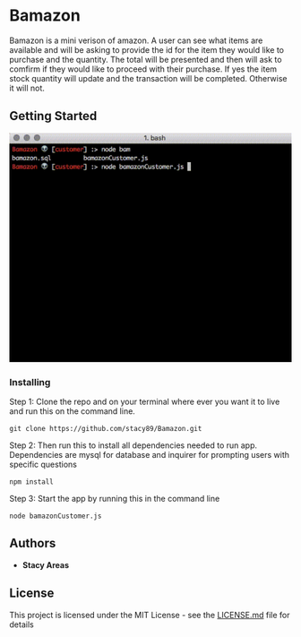 # Bamazon

Bamazon is a mini verison of amazon. A user can see what items are available and will be asking to provide the id for the item they would like to purchase and the quantity. The total will be presented and then will ask to comfirm if they would like to proceed with their purchase. If yes the item stock quantity will update and the transaction will be completed. Otherwise it will not. 

## Getting Started

![Bamazon](demoClips/BamazonClip.gif)

### Installing

Step 1: Clone the repo and on your terminal where ever you want it to live and run this on the command line.

```
git clone https://github.com/stacy89/Bamazon.git
```

Step 2: Then run this to install all dependencies needed to run app. Dependencies are mysql for database and inquirer for prompting users with specific questions

```
npm install
```

Step 3: Start the app by running this in the command line

```
node bamazonCustomer.js
```

## Authors

* **Stacy Areas**

## License

This project is licensed under the MIT License - see the [LICENSE.md](LICENSE.md) file for details
